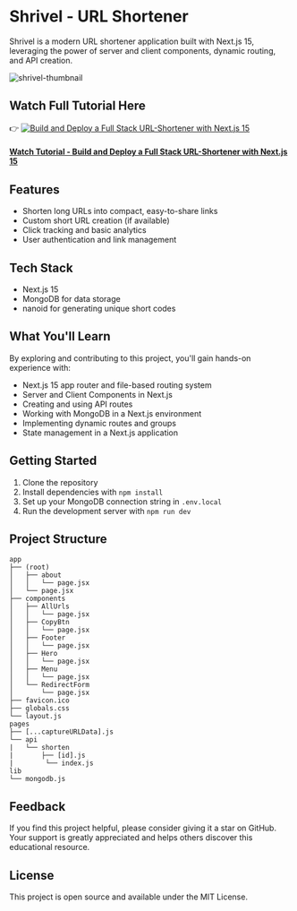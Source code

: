 # Shrivel - URL Shortener

Shrivel is a modern URL shortener application built with Next.js 15, leveraging the power of server and client components, dynamic routing, and API creation.

![shrivel-thumbnail](https://github.com/user-attachments/assets/be8dcac1-e8a4-429b-928f-b385fc418332)


## Watch Full Tutorial Here
👉 [![Build and Deploy a Full Stack URL-Shortener with Next.js 15](https://img.youtube.com/vi/HU2Gvj0uTcs/0.jpg)](https://youtu.be/HU2Gvj0uTcs)

#### <a href="https://www.youtube.com/watch?v=HU2Gvj0uTcs">Watch Tutorial - Build and Deploy a Full Stack URL-Shortener with Next.js 15</a>


## Features

- Shorten long URLs into compact, easy-to-share links
- Custom short URL creation (if available)
- Click tracking and basic analytics
- User authentication and link management

## Tech Stack

- Next.js 15
- MongoDB for data storage
- nanoid for generating unique short codes

## What You'll Learn

By exploring and contributing to this project, you'll gain hands-on experience with:

- Next.js 15 app router and file-based routing system
- Server and Client Components in Next.js
- Creating and using API routes
- Working with MongoDB in a Next.js environment
- Implementing dynamic routes and groups
- State management in a Next.js application

## Getting Started

1. Clone the repository
2. Install dependencies with `npm install`
3. Set up your MongoDB connection string in `.env.local`
4. Run the development server with `npm run dev`

## Project Structure

```
app
├── (root)
│   ├── about
│   │   └── page.jsx
│   └── page.jsx
├── components
│   ├── AllUrls
│   │   └── page.jsx
│   ├── CopyBtn
│   │   └── page.jsx
│   ├── Footer
│   │   └── page.jsx
│   ├── Hero
│   │   └── page.jsx
│   ├── Menu
│   │   └── page.jsx
│   └── RedirectForm
│       └── page.jsx
├── favicon.ico
├── globals.css
└── layout.js
pages
├── [...captureURLData].js
└── api
|   └── shorten
|       ├── [id].js
|        └── index.js
lib
└── mongodb.js
```

## Feedback

If you find this project helpful, please consider giving it a star on GitHub. Your support is greatly appreciated and helps others discover this educational resource.

## License

This project is open source and available under the MIT License.
